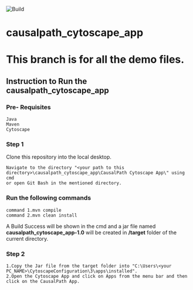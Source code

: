 ![Build](https://github.com/cannin/causalpath_cytoscape_app/actions/workflows/maven_build.yml/badge.svg)

# causalpath_cytoscape_app
# This branch is for all the demo files.
## Instruction to Run the causalpath_cytoscape_app
### Pre- Requisites
```
Java
Maven
Cytoscape
```
### Step 1 
Clone this repository into the local desktop.
```
Navigate to the directory "<your path to this directory>\causalpath_cytoscape_app\CausalPath Cytoscape App\" using cmd 
or open Git Bash in the mentioned directory.
```
### Run the following commands
```
command 1.mvn compile
command 2.mvn clean install
```
A Build Success will be shown in the cmd and a jar file named <b>causalpath_cytoscape_app-1.0</b> will be created in <b>/target</b> folder of the current directory.
### Step 2
```
1.Copy the Jar file from the target folder into "C:\Users\<your PC_NAME>\CytoscapeConfiguration\3\apps\installed".
2.Open the Cytoscape App and click on Apps from the menu bar and then click on the CausalPath App. 
```


